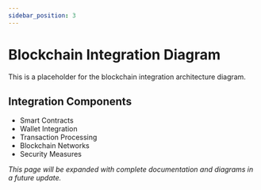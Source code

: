 ```yaml
---
sidebar_position: 3
---
```


# Blockchain Integration Diagram

This is a placeholder for the blockchain integration architecture diagram.

## Integration Components

- Smart Contracts
- Wallet Integration
- Transaction Processing
- Blockchain Networks
- Security Measures

*This page will be expanded with complete documentation and diagrams in a future update.*